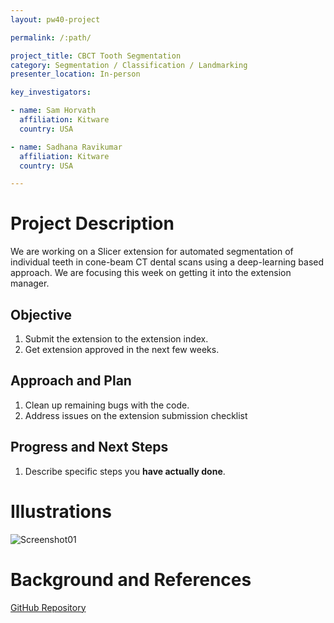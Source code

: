 ```yaml
---
layout: pw40-project

permalink: /:path/

project_title: CBCT Tooth Segmentation
category: Segmentation / Classification / Landmarking
presenter_location: In-person

key_investigators:

- name: Sam Horvath
  affiliation: Kitware
  country: USA

- name: Sadhana Ravikumar
  affiliation: Kitware
  country: USA

---
```


# Project Description

<!-- Add a short paragraph describing the project. -->

We are working on a Slicer extension for automated segmentation of individual teeth in cone-beam CT dental scans using a deep-learning based approach.  We are focusing this week on getting it into the extension manager.

## Objective

<!-- Describe here WHAT you would like to achieve (what you will have as end result). -->

1. Submit the extension to the extension index.
2. Get extension approved in the next few weeks.

## Approach and Plan

<!-- Describe here HOW you would like to achieve the objectives stated above. -->

1. Clean up remaining bugs with the code.
2.  Address issues on the extension submission checklist

## Progress and Next Steps

<!-- Update this section as you make progress, describing of what you have ACTUALLY DONE.
     If there are specific steps that you could not complete then you can describe them here, too. -->

1. Describe specific steps you **have actually done**.

# Illustrations

<!-- Add pictures and links to videos that demonstrate what has been accomplished. -->

![Screenshot01](https://github.com/NA-MIC/ProjectWeek/assets/25040869/2ad567b6-04e8-4f3e-8faa-6c0019cef5ac)

# Background and References

<!-- If you developed any software, include link to the source code repository.
     If possible, also add links to sample data, and to any relevant publications. -->

[GitHub Repository](https://github.com/KitwareMedical/SlicerCBCTToothSegmentation)

